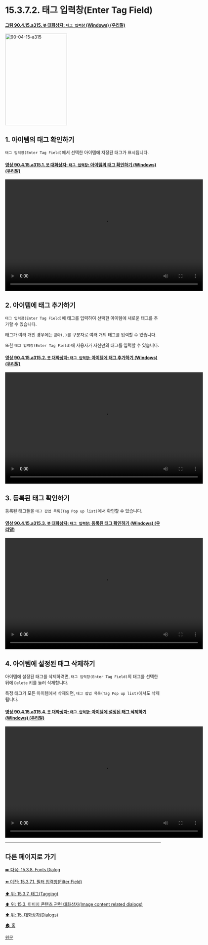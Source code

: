 # 15.3.7.2. 태그 입력창(Enter Tag Field)

<a id="90-04-15-a315"></a>

#### [그림 90.4.15.a315. `붓` 대화상자: `태그 입력창` (Windows) (우리말)](./90-04-0015-brushes.md#90-04-15-a315)
<img width="200" height="296" alt="90-04-15-a315" src="https://github.com/user-attachments/assets/3a539697-b201-4495-860c-a1f03322cb34" />

<a id="15-03-07-02-s1"></a>

## 1. 아이템의 태그 확인하기
`태그 입력창(Enter Tag Field)`에서 선택한 아이템에 지정된 태그가 표시됩니다.

<a id="90-04-15-a315-01"></a>

#### [영상 90.4.15.a315.1. `붓` 대화상자: `태그 입력창`: 아이템의 태그 확인하기 (Windows) (우리말)](./90-04-0015-brushes.md#90-04-15-a315-01)
<video controls="controls" width="640" height="360" src="https://github.com/user-attachments/assets/c30af8b7-cf95-4fab-96de-7f3130f8aa41"></video>

<a id="15-03-07-02-s2"></a>

## 2. 아이템에 태그 추가하기
`태그 입력창(Enter Tag Field)`에 태그를 입력하여 선택한 아이템에 새로운 태그를 추가할 수 있습니다.

태그가 여러 개인 경우에는 `콤마(,)`를 구분자로 여러 개의 태그를 입력할 수 있습니다.

또한 `태그 입력창(Enter Tag Field)`에 사용자가 자신만의 태그를 입력할 수 있습니다.

<a id="90-04-15-a315-02"></a>

#### [영상 90.4.15.a315.2. `붓` 대화상자: `태그 입력창`: 아이템에 태그 추가하기 (Windows) (우리말)](./90-04-0015-brushes.md#90-04-15-a315-02)
<video controls="controls" width="640" height="360" src="https://github.com/user-attachments/assets/2f9f78ea-a322-40ed-aee0-08c95fe087b3"></video>

<a id="15-03-07-02-s3"></a>

## 3. 등록된 태그 확인하기
등록된 태그들을 `태그 팝업 목록(Tag Pop up list)`에서 확인할 수 있습니다.

<a id="90-04-15-a315-03"></a>

#### [영상 90.4.15.a315.3. `붓` 대화상자: `태그 입력창`: 등록된 태그 확인하기 (Windows) (우리말)](./90-04-0015-brushes.md#90-04-15-a315-03)
<video controls="controls" width="640" height="360" src="https://github.com/user-attachments/assets/c5fae6ba-eb8b-4c09-a74b-9e8c4864c4fe"></video>

<a id="15-03-07-02-s4"></a>

## 4. 아이템에 설정된 태그 삭제하기
아이템에 설정된 태그를 삭제하려면, `태그 입력창(Enter Tag Field)`의 태그를 선택한 뒤에 `Delete` 키를 눌러 삭제합니다.

특정 태그가 모든 아이템에서 삭제되면, `태그 팝업 목록(Tag Pop up list)`에서도 삭제됩니다.

<a id="90-04-15-a315-04"></a>

#### [영상 90.4.15.a315.4. `붓` 대화상자: `태그 입력창`: 아이템에 설정된 태그 삭제하기 (Windows) (우리말)](./90-04-0015-brushes.md#90-04-15-a315-04)
<video controls="controls" width="640" height="360" src="https://github.com/user-attachments/assets/c75b1f94-75cf-492b-9185-4739ef06632a"></video>

***

## 다른 페이지로 가기

[➡️ 다음: 15.3.8. Fonts Dialog](./15-03-08-fonts_dialog.md)

[⬅️ 이전: 15.3.7.1. 필터 입력창(Filter Field)](./15-03-07-01-filter_field.md)

[⬆️ 위: 15.3.7. 태그(Tagging)](./15-03-07-00-tagging.md)

[⬆️ 위: 15.3. 이미지 콘텐츠 관련 대화상자(Image content related dialogs)](./15-03-00-image-content-related-dialogs.md)

[⬆️ 위: 15. 대화상자(Dialogs)](./15-00-dialogs.md)

[🏠 홈](./00-home.md)

[원문](https://docs.gimp.org/2.10/ko/gimp-tagging.html)